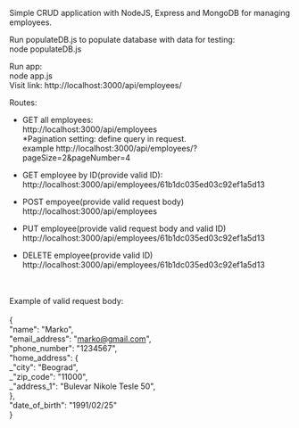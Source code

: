 Simple CRUD application with NodeJS, Express and MongoDB for managing employees.

Run populateDB.js to populate database with data for testing: </br>
node populateDB.js

Run app: </br>
node app.js </br>
Visit link: http://localhost:3000/api/employees/

Routes: </br>
- GET all employees: </br>
 http://localhost:3000/api/employees </br>
*Pagination setting: define query in request. </br>
example http://localhost:3000/api/employees/?pageSize=2&pageNumber=4 </br>

- GET employee by ID(provide valid ID):</br>
 http://localhost:3000/api/employees/61b1dc035ed03c92ef1a5d13</br>
 
 - POST empoyee(provide valid request body) </br>
   http://localhost:3000/api/employees </br>
   
 - PUT employee(provide valid request body and valid ID) </br>
   http://localhost:3000/api/employees/61b1dc035ed03c92ef1a5d13 </br>
   
 - DELETE employee(provide valid ID)</br>
  http://localhost:3000/api/employees/61b1dc035ed03c92ef1a5d13
  
  </br></br>
  Example of valid request body: </br>
  </br>
  {</br>
    "name": "Marko",</br>
    "email_address": "marko@gmail.com",</br>
    "phone_number": "1234567",</br>
    "home_address": {</br>
       _"city": "Beograd",</br>
       _"zip_code": "11000",</br>
       _"address_1": "Bulevar Nikole Tesle 50",</br>
    },</br>
    "date_of_birth": "1991/02/25"</br>
}</br>
